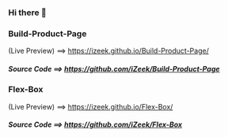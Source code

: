 ### Hi there 👋


### Build-Product-Page
(Live Preview) ==> https://izeek.github.io/Build-Product-Page/

##### Source Code ==> https://github.com/iZeek/Build-Product-Page



### Flex-Box
(Live Preview) ==> https://izeek.github.io/Flex-Box/

##### Source Code ==> https://github.com/iZeek/Flex-Box








<!--
**iZeek/iZeek** is a ✨ _special_ ✨ repository because its `README.md` (this file) appears on your GitHub profile.

Here are some ideas to get you started:

- 🔭 I’m currently working on ...
- 🌱 I’m currently learning ...
- 👯 I’m looking to collaborate on ...
- 🤔 I’m looking for help with ...
- 💬 Ask me about ...
- 📫 How to reach me: ...
- 😄 Pronouns: ...
- ⚡ Fun fact: ...
-->
